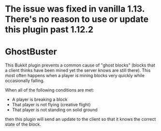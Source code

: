 # The issue was fixed in vanilla 1.13. There's no reason to use or update this plugin past 1.12.2

# GhostBuster

This Bukkit plugin prevents a common cause of "ghost blocks" (blocks that a client thinks have been mined yet the server knows are still there). This most often happens when a player is mining blocks very quickly while occasionally falling.

When all of the following conditions are met:
* A player is breaking a block
* That player is not flying (creative flight)
* That player is not standing on solid ground

then this plugin will send an update to the client so that it knows the correct state of the block.
